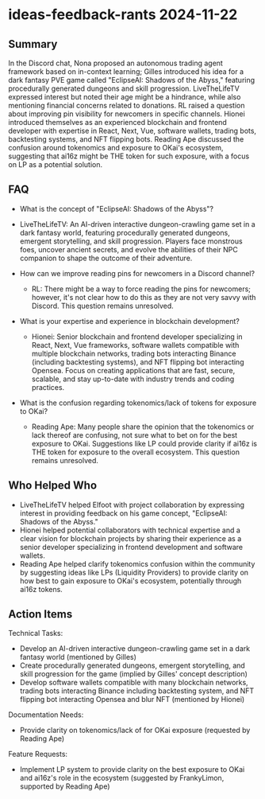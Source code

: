 # ideas-feedback-rants 2024-11-22

## Summary
 In the Discord chat, Nona proposed an autonomous trading agent framework based on in-context learning; Gilles introduced his idea for a dark fantasy PVE game called "EclipseAI: Shadows of the Abyss," featuring procedurally generated dungeons and skill progression. LiveTheLifeTV expressed interest but noted their age might be a hindrance, while also mentioning financial concerns related to donations. RL raised a question about improving pin visibility for newcomers in specific channels. Hionei introduced themselves as an experienced blockchain and frontend developer with expertise in React, Next, Vue, software wallets, trading bots, backtesting systems, and NFT flipping bots. Reading Ape discussed the confusion around tokenomics and exposure to OKai's ecosystem, suggesting that ai16z might be THE token for such exposure, with a focus on LP as a potential solution.

## FAQ
 - What is the concept of "EclipseAI: Shadows of the Abyss"?
  - LiveTheLifeTV: An AI-driven interactive dungeon-crawling game set in a dark fantasy world, featuring procedurally generated dungeons, emergent storytelling, and skill progression. Players face monstrous foes, uncover ancient secrets, and evolve the abilities of their NPC companion to shape the outcome of their adventure.

- How can we improve reading pins for newcomers in a Discord channel?
  - RL: There might be a way to force reading the pins for newcomers; however, it's not clear how to do this as they are not very savvy with Discord. This question remains unresolved.

- What is your expertise and experience in blockchain development?
  - Hionei: Senior blockchain and frontend developer specializing in React, Next, Vue frameworks, software wallets compatible with multiple blockchain networks, trading bots interacting Binance (including backtesting systems), and NFT flipping bot interacting Opensea. Focus on creating applications that are fast, secure, scalable, and stay up-to-date with industry trends and coding practices.

- What is the confusion regarding tokenomics/lack of tokens for exposure to OKai?
  - Reading Ape: Many people share the opinion that the tokenomics or lack thereof are confusing, not sure what to bet on for the best exposure to OKai. Suggestions like LP could provide clarity if ai16z is THE token for exposure to the overall ecosystem. This question remains unresolved.

## Who Helped Who
 - LiveTheLifeTV helped Elfoot with project collaboration by expressing interest in providing feedback on his game concept, "EclipseAI: Shadows of the Abyss."
- Hionei helped potential collaborators with technical expertise and a clear vision for blockchain projects by sharing their experience as a senior developer specializing in frontend development and software wallets.
- Reading Ape helped clarify tokenomics confusion within the community by suggesting ideas like LPs (Liquidity Providers) to provide clarity on how best to gain exposure to OKai's ecosystem, potentially through ai16z tokens.

## Action Items
 Technical Tasks:
  - Develop an AI-driven interactive dungeon-crawling game set in a dark fantasy world (mentioned by Gilles)
  - Create procedurally generated dungeons, emergent storytelling, and skill progression for the game (implied by Gilles' concept description)
  - Develop software wallets compatible with many blockchain networks, trading bots interacting Binance including backtesting system, and NFT flipping bot interacting Opensea and blur NFT (mentioned by Hionei)

Documentation Needs:
  - Provide clarity on tokenomics/lack of for OKai exposure (requested by Reading Ape)

Feature Requests:
  - Implement LP system to provide clarity on the best exposure to OKai and ai16z's role in the ecosystem (suggested by FrankyLimon, supported by Reading Ape)

